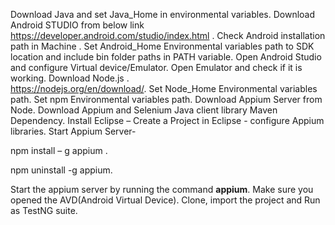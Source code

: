 Download Java and set Java_Home in environmental variables.
Download Android STUDIO from below link
https://developer.android.com/studio/index.html .
Check Android installation path in Machine .
Set Android_Home Environmental variables path to SDK location and include bin folder paths in PATH variable.
Open Android Studio and configure Virtual device/Emulator.
Open Emulator and check if it is working.
Download Node.js        .                                                                                                                
https://nodejs.org/en/download/.
Set Node_Home Environmental variables path.
Set npm Environmental variables path.
Download Appium Server from Node.
Download Appium and Selenium Java client library Maven Dependency.
Install Eclipse – Create a Project in Eclipse - configure Appium libraries.
Start Appium Server-

npm install – g appium .

npm uninstall -g appium.


Start the appium server by running the command **appium**.
Make sure you opened the AVD(Android Virtual Device).
Clone, import the project and Run as TestNG suite.
